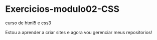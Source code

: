 # Exercicios-modulo02-CSS
 curso de html5 e css3

 Estou a aprender a criar sites e agora vou gerenciar meus repositorios!
